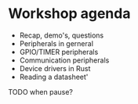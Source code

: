 # Workshop agenda

- Recap, demo's, questions
- Peripherals in gerneral
- GPIO/TIMER peripherals
- Communication peripherals
- Device drivers in Rust
- Reading a datasheet'

TODO when pause?